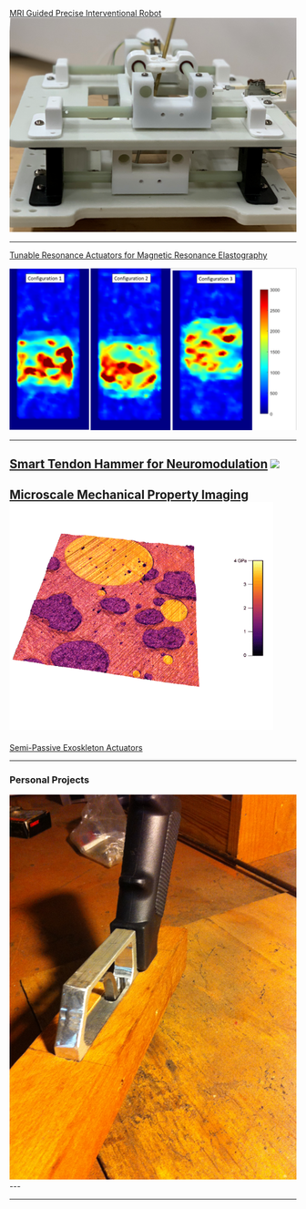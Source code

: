 
 

[MRI Guided Precise Interventional Robot](/AUTOSPINE.md)
<a href="/AUTOSPINE"><img src="images/Robot.png?raw=true"/></a>

---
[Tunable Resonance Actuators for Magnetic Resonance Elastography](/MRE.md)

<a href="/MRE"><img src="images/StiffImage.PNG?raw=true"></a>

---

[Smart Tendon Hammer for Neuromodulation](/TTAP.md)
<img src="images/Classification App Gif.GIF?raw=true"/>
---

 [Microscale Mechanical Property Imaging](https://scholar.google.com/citations?user=c3EGN8IAAAAJ&hl=en)
 <a href="/MRE"><img src="images/AMFM.png"></a>
 ---
[Semi-Passive Exoskleton Actuators](https://scholar.google.com/citations?user=c3EGN8IAAAAJ&hl=en)


---
### Personal Projects

<img src="images/Handle mount.JPG"/>
---


---

